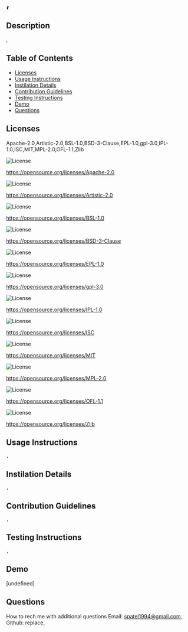 
  # ,

  ## Description
  ,

  ## Table of Contents
  * [Licenses](#licenses)
  * [Usage Instructions](#usage-instructions)
  * [Instilation Details](#instilation-details)
  * [Contribution Guidelines](#contribution-guidelines)
  * [Testing Instructions](#testing-instructions)
  * [Demo](#demo)
  * [Questions](#questions)

  ## Licenses 
   Apache-2.0,Artistic-2.0,BSL-1.0,BSD-3-Clause,EPL-1.0,gpl-3.0,IPL-1.0,ISC,MIT,MPL-2.0,OFL-1.1,Zlib

  ![License](https://img.shields.io/badge/License-Apache%202.0-red.svg)

https://opensource.org/licenses/Apache-2.0

![License](https://img.shields.io/badge/License-Artistic%202.0-red.svg)

https://opensource.org/licenses/Artistic-2.0

![License](https://img.shields.io/badge/License-BSL%201.0-red.svg)

https://opensource.org/licenses/BSL-1.0

![License](https://img.shields.io/badge/License-BSD%203-Clause-red.svg)

https://opensource.org/licenses/BSD-3-Clause

![License](https://img.shields.io/badge/License-EPL%201.0-red.svg)

https://opensource.org/licenses/EPL-1.0

![License](https://img.shields.io/badge/License-gpl%203.0-red.svg)

https://opensource.org/licenses/gpl-3.0

![License](https://img.shields.io/badge/License-IPL%201.0-red.svg)

https://opensource.org/licenses/IPL-1.0

![License](https://img.shields.io/badge/License-ISC-red.svg)

https://opensource.org/licenses/ISC

![License](https://img.shields.io/badge/License-MIT-red.svg)

https://opensource.org/licenses/MIT

![License](https://img.shields.io/badge/License-MPL%202.0-red.svg)

https://opensource.org/licenses/MPL-2.0

![License](https://img.shields.io/badge/License-OFL%201.1-red.svg)

https://opensource.org/licenses/OFL-1.1

![License](https://img.shields.io/badge/License-Zlib-red.svg)

https://opensource.org/licenses/Zlib



  ## Usage Instructions
    ,
  
  ## Instilation Details
    ,

  ## Contribution Guidelines
    ,

  ## Testing Instructions
    ,

  ## Demo
  [undefined]

  ## Questions
  How to rech me with additional questions
  Email: spatel1994@gmail.com,
  Github: replace,
